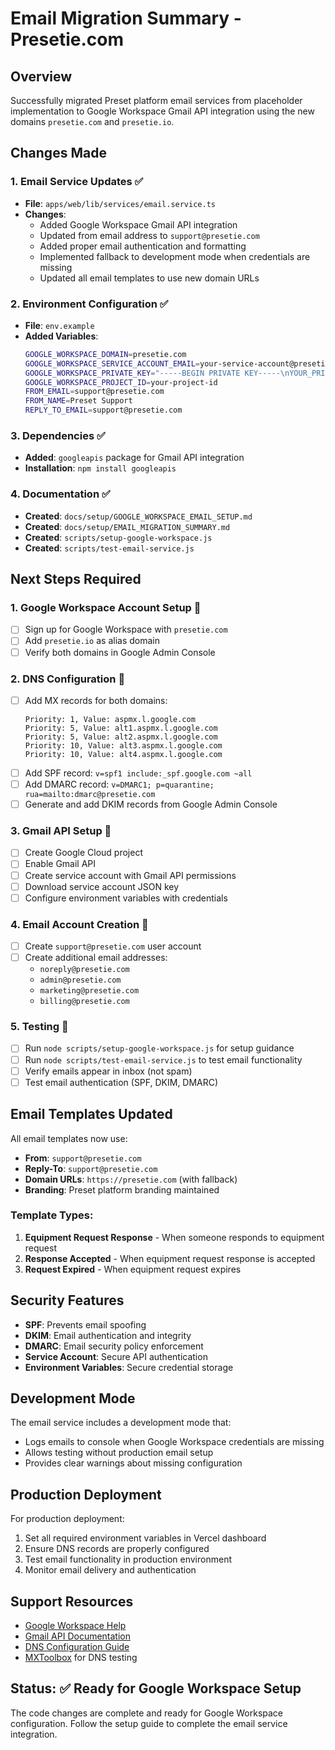# Email Migration Summary - Presetie.com

## Overview
Successfully migrated Preset platform email services from placeholder implementation to Google Workspace Gmail API integration using the new domains `presetie.com` and `presetie.io`.

## Changes Made

### 1. Email Service Updates ✅
- **File**: `apps/web/lib/services/email.service.ts`
- **Changes**:
  - Added Google Workspace Gmail API integration
  - Updated from email address to `support@presetie.com`
  - Added proper email authentication and formatting
  - Implemented fallback to development mode when credentials are missing
  - Updated all email templates to use new domain URLs

### 2. Environment Configuration ✅
- **File**: `env.example`
- **Added Variables**:
  ```bash
  GOOGLE_WORKSPACE_DOMAIN=presetie.com
  GOOGLE_WORKSPACE_SERVICE_ACCOUNT_EMAIL=your-service-account@presetie.com.iam.gserviceaccount.com
  GOOGLE_WORKSPACE_PRIVATE_KEY="-----BEGIN PRIVATE KEY-----\nYOUR_PRIVATE_KEY_HERE\n-----END PRIVATE KEY-----\n"
  GOOGLE_WORKSPACE_PROJECT_ID=your-project-id
  FROM_EMAIL=support@presetie.com
  FROM_NAME=Preset Support
  REPLY_TO_EMAIL=support@presetie.com
  ```

### 3. Dependencies ✅
- **Added**: `googleapis` package for Gmail API integration
- **Installation**: `npm install googleapis`

### 4. Documentation ✅
- **Created**: `docs/setup/GOOGLE_WORKSPACE_EMAIL_SETUP.md`
- **Created**: `docs/setup/EMAIL_MIGRATION_SUMMARY.md`
- **Created**: `scripts/setup-google-workspace.js`
- **Created**: `scripts/test-email-service.js`

## Next Steps Required

### 1. Google Workspace Account Setup 🔄
- [ ] Sign up for Google Workspace with `presetie.com`
- [ ] Add `presetie.io` as alias domain
- [ ] Verify both domains in Google Admin Console

### 2. DNS Configuration 🔄
- [ ] Add MX records for both domains:
  ```
  Priority: 1, Value: aspmx.l.google.com
  Priority: 5, Value: alt1.aspmx.l.google.com
  Priority: 5, Value: alt2.aspmx.l.google.com
  Priority: 10, Value: alt3.aspmx.l.google.com
  Priority: 10, Value: alt4.aspmx.l.google.com
  ```
- [ ] Add SPF record: `v=spf1 include:_spf.google.com ~all`
- [ ] Add DMARC record: `v=DMARC1; p=quarantine; rua=mailto:dmarc@presetie.com`
- [ ] Generate and add DKIM records from Google Admin Console

### 3. Gmail API Setup 🔄
- [ ] Create Google Cloud project
- [ ] Enable Gmail API
- [ ] Create service account with Gmail API permissions
- [ ] Download service account JSON key
- [ ] Configure environment variables with credentials

### 4. Email Account Creation 🔄
- [ ] Create `support@presetie.com` user account
- [ ] Create additional email addresses:
  - `noreply@presetie.com`
  - `admin@presetie.com`
  - `marketing@presetie.com`
  - `billing@presetie.com`

### 5. Testing 🔄
- [ ] Run `node scripts/setup-google-workspace.js` for setup guidance
- [ ] Run `node scripts/test-email-service.js` to test email functionality
- [ ] Verify emails appear in inbox (not spam)
- [ ] Test email authentication (SPF, DKIM, DMARC)

## Email Templates Updated

All email templates now use:
- **From**: `support@presetie.com`
- **Reply-To**: `support@presetie.com`
- **Domain URLs**: `https://presetie.com` (with fallback)
- **Branding**: Preset platform branding maintained

### Template Types:
1. **Equipment Request Response** - When someone responds to equipment request
2. **Response Accepted** - When equipment request response is accepted
3. **Request Expired** - When equipment request expires

## Security Features

- **SPF**: Prevents email spoofing
- **DKIM**: Email authentication and integrity
- **DMARC**: Email security policy enforcement
- **Service Account**: Secure API authentication
- **Environment Variables**: Secure credential storage

## Development Mode

The email service includes a development mode that:
- Logs emails to console when Google Workspace credentials are missing
- Allows testing without production email setup
- Provides clear warnings about missing configuration

## Production Deployment

For production deployment:
1. Set all required environment variables in Vercel dashboard
2. Ensure DNS records are properly configured
3. Test email functionality in production environment
4. Monitor email delivery and authentication

## Support Resources

- [Google Workspace Help](https://support.google.com/a/)
- [Gmail API Documentation](https://developers.google.com/gmail/api)
- [DNS Configuration Guide](https://support.google.com/a/answer/140034)
- [MXToolbox](https://mxtoolbox.com/) for DNS testing

## Status: ✅ Ready for Google Workspace Setup

The code changes are complete and ready for Google Workspace configuration. Follow the setup guide to complete the email service integration.
